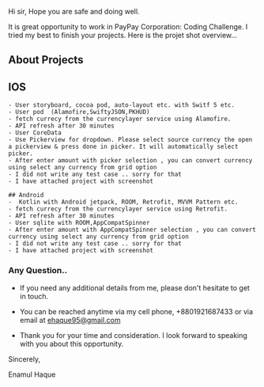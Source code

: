 Hi sir,
Hope you are safe and doing well.

It is great opportunity to work in PayPay Corporation: Coding Challenge. I tried my best to finish your projects. Here is the projet shot overview...

## About  Projects
  ## IOS
    - User storyboard, cocoa pod, auto-layout etc. with Switf 5 etc.
    - User pod  (Alamofire,SwiftyJSON,PKHUD)
    - fetch currecy from the currencylayer service using Alamofire.
    - API refresh after 30 minutes
    - User CoreData
    - Use Pickerview for dropdown. Please select source currency the open a pickerview & press done in picker. It will automatically select picker.
    - After enter amount with picker selection , you can convert currency using select any currency from grid option
    - I did not write any test case .. sorry for that
    - I have attached project with screenshot

    ## Android
    -  Kotlin with Android jetpack, ROOM, Retrofit, MVVM Pattern etc.
    - fetch currecy from the currencylayer service using Retrofit.
    - API refresh after 30 minutes
    - User sqlite with ROOM,AppCompatSpinner
    - After enter amount with AppCompatSpinner selection , you can convert currency using select any currency from grid option
    - I did not write any test case .. sorry for that
    - I have attached project with screenshot

### Any Question..

  - If you need any additional details from me, please don't hesitate to get in touch. 

  - You can be reached anytime via my cell phone, +8801921687433 or via email at ehaque95@gmail.com

  -  Thank you for your time and consideration. I look forward to speaking with you about this opportunity.

Sincerely,

Enamul Haque

